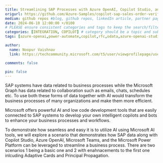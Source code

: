 ```yaml
---
title: Streamlining SAP Processes with Azure OpenAI, Copilot Studio, and Power Platform
origurl: https://github.com/Azure-Samples/copilot-sap-sales-order-verification
medium: github repos #blog, github repos, linkedIn article, partner pages
date: 2024-06-10 12:00:00 +/0100
# PLEASE ensure consistent categories and tags to keep the search/filtering meaningful!
categories: [INTEGRATION, COPILOT] # category should be a topic and sub-category primary product
tags: [azure-openai,power-automate,copilot,rfc,odata,azure-openai-studio,apim]     # TAG names should always be lowercase

author:
  name: Noopur Vaishnav
  link: https://techcommunity.microsoft.com/t5/user/viewprofilepage/user-id/2501294

comments: false

pin: false
---
```

SAP systems have data related to business processes while the Microsoft Graph has data related to collaboration such as emails, chats, schedules etc. To use both these forms of data together with AI would transform the business processes of many organizations and make them more efficient.

Microsoft offers powerful AI and low code development tools that are easily connected to SAP systems to develop your own intelligent copilots and bots to enhance your business processes and workflows.

To demonstrate how seamless and easy it is to utilize AI using Microsoft AI tools, we will explore a scenario that demonstrates how SAP data along with Copilot Studio, Azure OpenAI, Microsoft Teams, and the Microsoft Power Platform can be leveraged to streamline a business process. There are two scenarios 1 being a basic one and 2 with enahnacements to the first one inlcuding Adaptive Cards and Principal Propagation.
